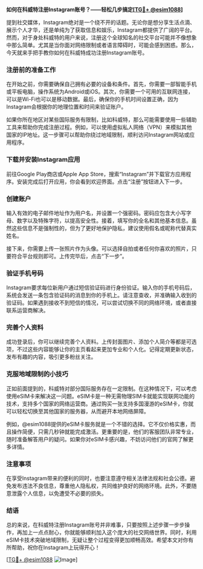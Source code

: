 **如何在科威特注册Instagram账号？——轻松几步搞定[[TG💪+ @esim1088](https://t.me/s/esim1088)]**

提到社交媒体，Instagram绝对是一个绕不开的话题。无论你是想分享生活点滴、展示个人才华，还是单纯为了获取信息和娱乐，Instagram都提供了广阔的平台。然而，对于身处科威特的用户来说，注册这个全球知名的社交平台可能并不像想象中那么简单。尤其是当你面对网络限制或者语言障碍时，可能会感到困惑。那么，今天就来手把手教你如何在科威特成功注册Instagram账号。

### 注册前的准备工作

在开始之前，你需要确保自己拥有必要的设备和条件。首先，你需要一部智能手机或平板电脑，操作系统为Android或iOS。其次，你需要一个可用的互联网连接，可以是Wi-Fi也可以是移动数据。最后，确保你的手机时间设置正确，因为Instagram会根据你的地理位置和时间来验证账户。

如果你所在地区对某些国际服务有限制，比如科威特，那么可能需要使用一些辅助工具来帮助你完成注册过程。例如，可以使用虚拟私人网络（VPN）来模拟其他国家的IP地址。这一步骤可以帮助你绕过地域限制，顺利访问Instagram网站或应用程序。

### 下载并安装Instagram应用

前往Google Play商店或Apple App Store，搜索“Instagram”并下载官方应用程序。安装完成后打开应用，你会看到欢迎界面。点击“注册”按钮进入下一步。

### 创建账户

输入有效的电子邮件地址作为用户名，并设置一个强密码。密码应包含大小写字母、数字以及特殊字符，以提高安全性。接着，填写你的全名和其他基本信息。虽然这些信息不是强制性的，但为了更好地保护隐私，建议使用假名或昵称代替真实姓名。

接下来，你需要上传一张照片作为头像。可以选择自拍或者任何你喜欢的照片，只要符合平台规则即可。上传完毕后，点击“下一步”。

### 验证手机号码

Instagram要求每位新用户通过短信验证码进行身份验证。输入你的手机号码后，系统会发送一条包含验证码的消息到你的手机上。请注意查收，并准确输入收到的验证码。如果遇到接收不到短信的情况，可以尝试切换不同的网络环境，或者直接联系运营商解决。

### 完善个人资料

成功登录后，你可以继续完善个人资料。上传封面图片、添加个人简介等都是可选项，不过这些内容能够让你的主页看起来更加专业和个人化。记得定期更新状态，发布有趣的内容，吸引更多粉丝关注。

### 克服地域限制的小技巧

正如前面提到的，科威特对部分国际服务存在一定限制。在这种情况下，可以考虑使用eSIM卡来解决这一问题。eSIM卡是一种无需物理SIM卡就能实现联网功能的技术，支持多个国家的网络运营商。通过购买一张支持多国漫游的eSIM卡，你就可以轻松切换至其他国家的服务器，从而避开本地网络屏障。

例如，@esim1088提供的eSIM卡服务就是一个不错的选择。它不仅价格实惠，而且操作简便，只需几秒钟就能完成激活。更重要的是，他们的客服团队非常专业，随时准备解答用户的疑问。如果你对eSIM卡感兴趣，不妨访问他们的官网了解更多详情。

### 注意事项

在享受Instagram带来的便利的同时，也要注意遵守相关法律法规和社会公德。避免发布违法不良信息，尊重他人隐私权，共同维护良好的网络环境。此外，不要随意泄露个人信息，以免遭受不必要的损失。

### 结语

总的来说，在科威特注册Instagram账号并非难事，只要按照上述步骤一步步操作，再加上一点点耐心，你就能够顺利加入这个庞大的社交网络世界。同时，利用eSIM卡技术突破地域限制，无疑让整个过程变得更加顺畅高效。希望本文对你有所帮助，祝你在Instagram上玩得开心！

[[TG💪+ @esim1088](https://t.me/s/esim1088) ![Image](https://i.postimg.cc/4NQfJmqS/Snipaste-2025-05-13-00-14-12.png)]